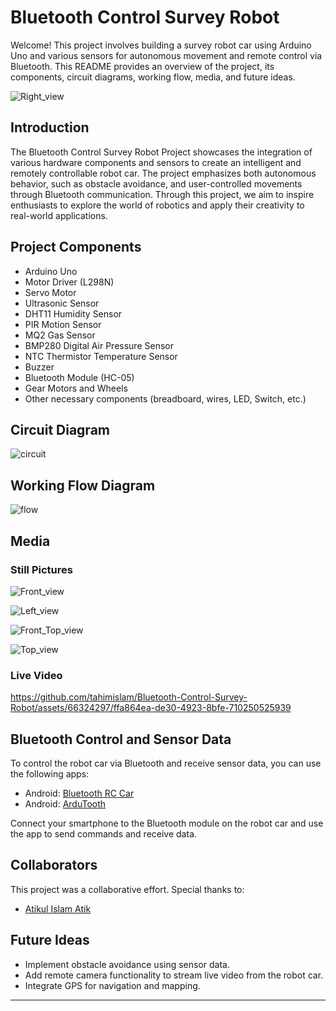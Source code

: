 
# Bluetooth Control Survey Robot

Welcome! This project involves building a survey robot car using Arduino Uno and various sensors for autonomous movement and remote control via Bluetooth. This README provides an overview of the project, its components, circuit diagrams, working flow, media, and future ideas.

![Right_view](https://github.com/tahimislam/Bluetooth-Control-Survey-Robot/assets/66324297/574b8cb2-f4c5-47f3-90d2-58035bf36f6e)

## Introduction

The Bluetooth Control Survey Robot Project showcases the integration of various hardware components and sensors to create an intelligent and remotely controllable robot car. The project emphasizes both autonomous behavior, such as obstacle avoidance, and user-controlled movements through Bluetooth communication. Through this project, we aim to inspire enthusiasts to explore the world of robotics and apply their creativity to real-world applications.


## Project Components

- Arduino Uno
- Motor Driver (L298N)
- Servo Motor
- Ultrasonic Sensor
- DHT11 Humidity Sensor
- PIR Motion Sensor
- MQ2 Gas Sensor
- BMP280 Digital Air Pressure Sensor
- NTC Thermistor Temperature Sensor
- Buzzer
- Bluetooth Module (HC-05)
- Gear Motors and Wheels
- Other necessary components (breadboard, wires, LED, Switch, etc.)

## Circuit Diagram

![circuit](https://github.com/tahimislam/Bluetooth-Control-Survey-Robot/assets/66324297/9faf35e1-9851-4adf-abcc-f0b442ff698f)


## Working Flow Diagram


![flow](https://github.com/tahimislam/Bluetooth-Control-Survey-Robot/assets/66324297/6c15922c-8dfe-4439-bc8c-cb32b1af1e27)

## Media

### Still Pictures

![Front_view](https://github.com/tahimislam/Bluetooth-Control-Survey-Robot/assets/66324297/fedd10a1-3bfc-4e71-bab5-6e437faaa53c)

![Left_view](https://github.com/tahimislam/Bluetooth-Control-Survey-Robot/assets/66324297/3835b6cd-c766-4a93-b8a7-122e9f996fcc)

![Front_Top_view](https://github.com/tahimislam/Bluetooth-Control-Survey-Robot/assets/66324297/94be4399-37ba-4cde-a562-64aae9543ab3)


![Top_view](https://github.com/tahimislam/Bluetooth-Control-Survey-Robot/assets/66324297/8c80ddcd-f89d-49e5-97cb-1386f69ac805)


### Live Video

https://github.com/tahimislam/Bluetooth-Control-Survey-Robot/assets/66324297/ffa864ea-de30-4923-8bfe-710250525939


## Bluetooth Control and Sensor Data

To control the robot car via Bluetooth and receive sensor data, you can use the following apps:

- Android: [Bluetooth RC Car](https://play.google.com/store/apps/details?id=braulio.calle.bluetoothRCcontroller&pcampaignid=web_share)
- Android: [ArduTooth](https://play.google.com/store/apps/details?id=com.frederikhauke.ArduTooth&pcampaignid=web_share)

Connect your smartphone to the Bluetooth module on the robot car and use the app to send commands and receive data.


## Collaborators

This project was a collaborative effort. Special thanks to:

- [Atikul Islam Atik](https://github.com/atik107)

## Future Ideas

- Implement obstacle avoidance using sensor data.
- Add remote camera functionality to stream live video from the robot car.
- Integrate GPS for navigation and mapping.

---

